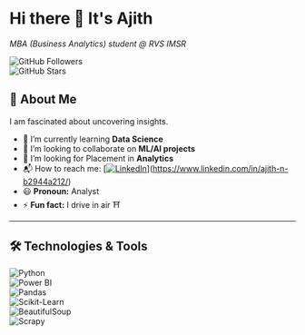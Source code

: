 # Hi there 👋 It's Ajith  

*MBA (Business Analytics) student @ RVS IMSR*  

![GitHub Followers](https://img.shields.io/github/followers/Ajifrank3?style=social)  
![GitHub Stars](https://img.shields.io/github/stars/Ajifrank3?style=social)  

## 📌 About Me  
I am fascinated about uncovering insights.  

- 🌱 I’m currently learning **Data Science**  
- 🤝 I’m looking to collaborate on **ML/AI projects**  
- 🤔 I’m looking for Placement in **Analytics**  
- 📬 How to reach me: [[![LinkedIn](https://img.shields.io/badge/LinkedIn-0077B5?style=flat&logo=linkedin&logoColor=white)](https://www.linkedin.com/in/your-profile/)](https://www.linkedin.com/in/ajith-n-b2944a212/)    
- 😃 **Pronoun:** Analyst  
- ⚡ **Fun fact:** I drive in air ⛩️  

---

## 🛠 Technologies & Tools  
![Python](https://img.shields.io/badge/-Python-333?style=flat&logo=python)  
![Power BI](https://img.shields.io/badge/-PowerBI-F2C811?style=flat&logo=powerbi)  
![Pandas](https://img.shields.io/badge/-Pandas-150458?style=flat&logo=pandas)  
![Scikit-Learn](https://img.shields.io/badge/-Scikit%20Learn-F7931E?style=flat&logo=scikit-learn)  
![BeautifulSoup](https://img.shields.io/badge/-BeautifulSoup-4B8BBE?style=flat)  
![Scrapy](https://img.shields.io/badge/-Scrapy-75AADB?style=flat)  

